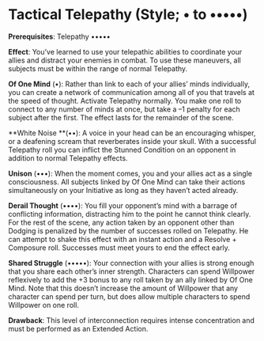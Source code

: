# Tactical Telepathy (Style; • to •••••)
**Prerequisites**: Telepathy •••••

**Effect**: You’ve learned to use your telepathic abilities to
coordinate your allies and distract your enemies in combat.
To use these maneuvers, all subjects must be within the range
of normal Telepathy.

**Of One Mind** (•): Rather than link to each of your allies’
minds individually, you can create a network of communication
among all of you that travels at the speed of thought. Activate Telepathy normally. You make one roll to connect to any number
of minds at once, but take a –1 penalty for each subject after the
first. The effect lasts for the remainder of the scene.

**White Noise **(••): A voice in your head can be an encouraging whisper, or a deafening scream that reverberates inside
your skull. With a successful Telepathy roll you can inflict
the Stunned Condition on an opponent in addition to normal
Telepathy effects.

**Unison** (•••): When the moment comes, you and your
allies act as a single consciousness. All subjects linked by Of
One Mind can take their actions simultaneously on your
Initiative as long as they haven’t acted already.

**Derail Thought** (••••): You fill your opponent’s mind
with a barrage of conflicting information, distracting him to
the point he cannot think clearly. For the rest of the scene,
any action taken by an opponent other than Dodging is
penalized by the number of successes rolled on Telepathy.
He can attempt to shake this effect with an instant action
and a Resolve + Composure roll. Successes must meet yours
to end the effect early.

**Shared Struggle** (•••••): Your connection with your allies
is strong enough that you share each other’s inner strength.
Characters can spend Willpower reflexively to add the +3
bonus to any roll taken by an ally linked by Of One Mind.
Note that this doesn’t increase the amount of Willpower that
any character can spend per turn, but does allow multiple
characters to spend Willpower on one roll.

**Drawback**: This level of interconnection requires intense
concentration and must be performed as an Extended Action.